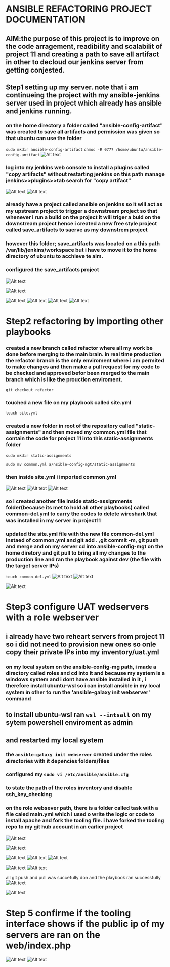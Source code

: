 # ANSIBLE REFACTORING PROJECT DOCUMENTATION

## AIM:the purpose of this project is to improve on the code arragement, readibility and scalabilit of project 11 and creating a path to save all artifact in other to decloud our jenkins server from getting conjested.


## Step1 setting up my server. note that i am continueing the project with my ansible-jenkins server used in project which already has ansible and jenkins running.

### on the home directory a folder called "ansible-config-artifact" was created to save all artifacts and permission was given so that ubuntu can use the folder 

`sudo mkdir ansible-config-artifact`
`chmod -R 0777 /home/ubuntu/ansible-config-antifact`
![Alt text](images/ansible-config-artifact-mkdir.png)

### log into my jenkins web console to install a plugins called "copy artifacts" without restarting jenkins on this path manage jenkins>>plugins>>tab search for "copy artifact"
![Alt text](images/in-jenkins-webconsole-to-install-copy-artifacts.png)
![Alt text](images/copy-artifact-installed.png)

### already have a project called ansible on jenkins so it will act as my upstream project to trigger a downstream project so that whenever i run a build on the project it will triger a buld on the downstream project hence i created a new free style project called save_artifacts to saerve as my downstrem project

### however this folder; save_artifacts was located on a this path /var/lib/jenkins/workspace but i have to move it to the home directory of ubuntu to acchieve te aim.

### configured the save_artifacts project
![Alt text](images/creating-freestyle-project-save_artifactsshow.png)

![Alt text](images/creating-freestyle-project-save_artifacts.png)

![Alt text](images/creating-freestyle-project-save_artifactsdone.png)
![Alt text](images/creating-a-build-step.png)
![Alt text](images/mv-saved-artifacts-into-home-ubuntu-save-artifact-config-path.png)
![Alt text](images/confirmed-build-in-artifacts.png)




# Step2 refactoring by importing other playbooks

### created a new branch called refactor where all my work be done before merging to the main brain. in real time production the refactor branch is the only enviroment where i am permited to make changes and then make a pull request for my code to be checked and approved befor been merged to the main branch which is like the prouction enviroment.

`git checkout refactor`

### touched a new file on my playbook called site.yml

`touch site.yml`

### created a new folder in root of the repository called "static-assignments" and then moved my common.yml file that contain the code for project 11 into this static-assignments folder

`sudo mkdir static-assignments`

`sudo mv common.yml a/nsible-config-mgt/static-assignments`

### then inside site.yml i imported common.yml
![Alt text](images/site.yml-created-inplaybook.png)
![Alt text](images/site.yml-inside.png)
![Alt text](images/static-assignments-folder-created.png)

### so i created another file inside static-assignments folder(because its met to hold all other playbooks) called common-del.yml to carry the codes to delete wireshark that was installed in my server in project11 
### updated the site.yml file with the new file common-del.yml instaed of common.yml and git add . ,git commit -m, git push and merge and on my server cd into ansible-config-mgt on the home diretory and git pull to bring all my changes to the production line and ran the playbook against dev (the file with the target server IPs)

`touch common-del.yml`
![Alt text](images/connect-server-via-ssh-A.png)
![Alt text](images/playbook-del-ran-sucessfully.png)

![Alt text](images/test-wireshark-del.png)


# Step3 configure UAT wedservers with a role webserver

## i already have two reheart servers from project 11 so i did not need to provision new ones so  onle copy their private IPs into my inventory/uat.yml

### on my local system on the ansible-config-mg path, i made a directory called roles and cd into it and because my system is a windows system and i dont have ansible installed in it , i therefore install ubuntu-wsl so i can install ansible in my local system in other to run the 'ansible-galaxy init webserver' command

## to install ubuntu-wsl ran  `wsl --intsall`  on my sytem powershell enviroment as admin
## and restarted my local system

### the `ansible-galaxy init webserver` created under the roles directories with it depencies folders/files

### configured my `sudo vi /etc/ansible/ansible.cfg`

### to state the path of the roles inventory and disable ssh_key_checking

### on the role websever path, there is a folder called task with a file caled main.yml which i used o write the logic or code to install apache and fork the tooling file. i have forked the tooling repo to my git hub account in an earlier project

![Alt text](images/roles-dependencies.png)

![Alt text](images/roles-dependencies2.png)

![Alt text](images/roles-dependencies-successfull.png)
![Alt text](images/configured-ansible.cfg.png)
![Alt text](images/main.yml-coded.png)

![Alt text](images/uat.yml-servers-updated.png)
![Alt text](images/uat-webservers.yml-coded.png)

all git push and pull was succefully don and the playbook ran successfully 
![Alt text](images/final-playbook-run.png)

![Alt text](images/final-playbook-run-wirked.png)


# Step 5 confirme if the tooling interface shows if the public ip of my servers are ran on the web/index.php
![Alt text](images/tooling-interface-web1.png)
![Alt text](images/tooling-interface-web2.png)
